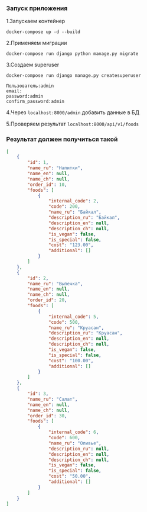 ### Запуск приложения

1.Запускаем контейнер

    docker-compose up -d --build

2.Применяем миграции

    docker-compose run django python manage.py migrate  

3.Создаем superuser

    docker-compose run django manage.py createsuperuser

    Пользователь:admin
    email:
    password:admin
    confirm_password:admin

4.Через ```localhost:8000/admin``` добавить данные в БД

5.Проверяем результат ```localhost:8000/api/v1/foods```
    
### Результат должен получиться такой 

```json
[
    {
        "id": 1,
        "name_ru": "Напитки",
        "name_en": null,
        "name_ch": null,
        "order_id": 10,
        "foods": [
            {
                "internal_code": 2,
                "code": 200,
                "name_ru": "Байкал",
                "description_ru": "Байкал",
                "description_en": null,
                "description_ch": null,
                "is_vegan": false,
                "is_special": false,
                "cost": "123.00",
                "additional": []
            }
        ]
    },
    {
        "id": 2,
        "name_ru": "Выпечка",
        "name_en": null,
        "name_ch": null,
        "order_id": 20,
        "foods": [
            {
                "internal_code": 5,
                "code": 500,
                "name_ru": "Круасан",
                "description_ru": "Круасан",
                "description_en": null,
                "description_ch": null,
                "is_vegan": false,
                "is_special": false,
                "cost": "100.00",
                "additional": []
            }
        ]
    },
    {
        "id": 3,
        "name_ru": "Салат",
        "name_en": null,
        "name_ch": null,
        "order_id": 30,
        "foods": [
            {
                "internal_code": 6,
                "code": 600,
                "name_ru": "Оливье",
                "description_ru": null,
                "description_en": null,
                "description_ch": null,
                "is_vegan": false,
                "is_special": false,
                "cost": "50.00",
                "additional": []
            }
        ]
    }
]
```
